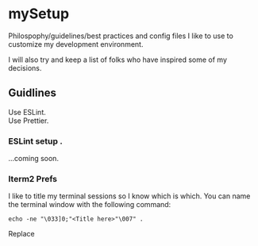 # mySetup

Philospophy/guidelines/best practices and config files I like to use to customize my development environment.  

I will also try and keep a list of folks who have inspired some of my decisions.  


## Guidlines
  
Use ESLint.  
Use Prettier.  

### ESLint setup . 
...coming soon.  

### Iterm2 Prefs

I like to title my terminal sessions so I know which is which. You can name the terminal window with the following command:

```
echo -ne "\033]0;"<Title here>"\007" . 
```

Replace <Title Here> with your title.  
  
### VS Code Customizations

One of my favorite customization options with VS Code is the ability to change the title bar color. This ability helps me give different colors to each of my editors so that I can quickly identiy which window I need to focus on.

The way I customize that is to add the following to settings.json in my Workbench -> Appearance section where there is an option "Edit in settings.json"

```json
"workbench.colorCustomizations": {
        "titleBar.activeBackground": "#5d43d0"
    }
```

Please note that #5d43d0 is a color option. You can replace that with your own color choice.

##Title Bar

